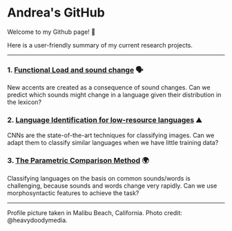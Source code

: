 # Andrea's GitHub

Welcome to my Github page! :wave:

Here is a user-friendly summary of my current research projects.

***

### 1. [Functional Load and sound change](https://andreaceolin.eu/functional_load_TLDR.html) :speaking_head:
New accents are created as a consequence of sound changes. Can we predict which sounds might change in a language given their distribution in the lexicon?

### 2. [Language Identification for low-resource languages](https://andreaceolin.eu/DialectID_TLDR.html) :mountain:
CNNs are the state-of-the-art techniques for classifying images. Can we adapt them to classify similar languages when we have little training data?

### 3. [The Parametric Comparison Method](https://www.frontiersin.org/articles/10.3389/fpsyg.2020.488871/full) :earth_africa:
Classifying languages on the basis on common sounds/words is challenging, because sounds and words change very rapidly. Can we use morphosyntactic features to achieve the task?


***

Profile picture taken in Malibu Beach, California. Photo credit: @heavydoodymedia.
